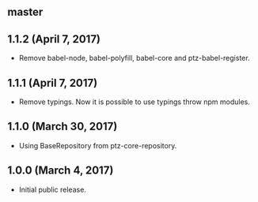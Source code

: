 ## master

## 1.1.2 (April 7, 2017)

* Remove babel-node, babel-polyfill, babel-core and ptz-babel-register.

## 1.1.1 (April 7, 2017)

* Remove typings. Now it is possible to use typings throw npm modules.

## 1.1.0 (March 30, 2017)

* Using BaseRepository from ptz-core-repository.

## 1.0.0 (March 4, 2017)

* Initial public release.
